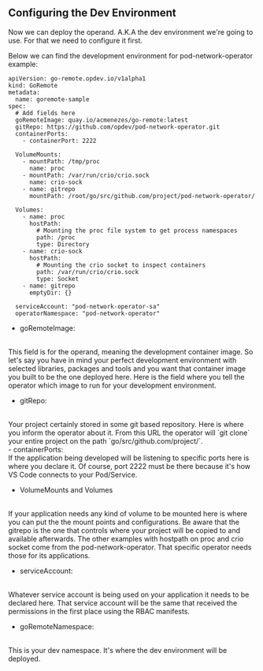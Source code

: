 ## Configuring the Dev Environment

Now we can deploy the operand. A.K.A the dev environment we're going to use. For that we need to configure it first.

Below we can find the development environment for pod-network-operator example:

```
apiVersion: go-remote.opdev.io/v1alpha1
kind: GoRemote
metadata:
  name: goremote-sample
spec:
  # Add fields here
  goRemoteImage: quay.io/acmenezes/go-remote:latest
  gitRepo: https://github.com/opdev/pod-network-operator.git
  containerPorts:
    - containerPort: 2222

  VolumeMounts:
    - mountPath: /tmp/proc
      name: proc
    - mountPath: /var/run/crio/crio.sock
      name: crio-sock
    - name: gitrepo
      mountPath: /root/go/src/github.com/project/pod-network-operator/

  Volumes:
    - name: proc
      hostPath:
        # Mounting the proc file system to get process namespaces
        path: /proc
        type: Directory
    - name: crio-sock
      hostPath:
        # Mounting the crio socket to inspect containers
        path: /var/run/crio/crio.sock
        type: Socket
    - name: gitrepo 
      emptyDir: {}
  
  serviceAccount: "pod-network-operator-sa"
  operatorNamespace: "pod-network-operator"
```

- goRemoteImage:
<br>
    This field is for the operand, meaning the development container image. So let's say you have in mind your perfect development environment with selected libraries, packages and tools and you want that container image you built to be the one deployed here. Here is the field where you tell the operator which image to run for your development environment.
<br>

- gitRepo:
<br>
    Your project certainly stored in some git based repository. Here is where you inform the operator about it. From this URL the operator will `git clone` your entire project on the path `go/src/github.com/project/`.
<br>
- containerPorts:
<br>
    If the application being developed will be listening to specific ports here is where you declare it. Of course, port 2222 must be there because it's how VS Code connects to your Pod/Service.
<br>

-   VolumeMounts and Volumes
<br>
    If your application needs any kind of volume to be mounted here is where you can put the the mount points and configurations. Be aware that the gitrepo is the one that controls where your project will be copied to and available afterwards. The other examples with hostpath on proc and crio socket come from the pod-network-operator. That specific operator needs those for its applications.
<br>

- serviceAccount:
<br>
    Whatever service account is being used on your application it needs to be declared here. That service account will be the same that received the permissions in the first place using the RBAC manifests.
<br>

- goRemoteNamespace:
<br>
    This is your dev namespace. It's where the dev environment will be deployed.